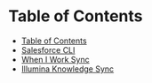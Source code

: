 # Table of Contents

* [Table of Contents](README.md)
* [Salesforce CLI](./salesforce-cli-instructions.md)
* [When I Work Sync](./wiw-sync-instructions.md)
* [Illumina Knowledge Sync](./illumina-knowledge-export-instructions.md)
